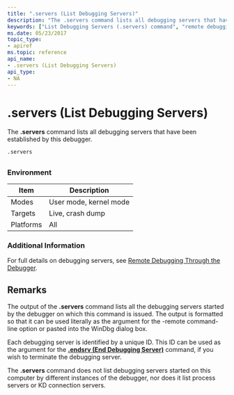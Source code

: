 ```yaml
---
title: ".servers (List Debugging Servers)"
description: "The .servers command lists all debugging servers that have been established by this debugger."
keywords: ["List Debugging Servers (.servers) command", "remote debugging through the debugger, List Debugging Servers (.servers) command", ".servers (List Debugging Servers) Windows Debugging"]
ms.date: 05/23/2017
topic_type:
- apiref
ms.topic: reference
api_name:
- .servers (List Debugging Servers)
api_type:
- NA
---
```


# .servers (List Debugging Servers)


The **.servers** command lists all debugging servers that have been established by this debugger.

```dbgcmd
.servers 
```

## <span id="ddk_meta_list_debugging_servers_dbg"></span><span id="DDK_META_LIST_DEBUGGING_SERVERS_DBG"></span>


### Environment

|  Item  | Description          |
|--------|----------------------|
|Modes   |User mode, kernel mode|
|Targets |Live, crash dump      |
|Platforms|All                  |

 

### Additional Information

For full details on debugging servers, see [Remote Debugging Through the Debugger](../debugger/remote-debugging-through-the-debugger.md).

## Remarks

The output of the **.servers** command lists all the debugging servers started by the debugger on which this command is issued. The output is formatted so that it can be used literally as the argument for the -remote command-line option or pasted into the WinDbg dialog box.

Each debugging server is identified by a unique ID. This ID can be used as the argument for the [**.endsrv (End Debugging Server)**](-endsrv--end-debugging-server-.md) command, if you wish to terminate the debugging server.

The **.servers** command does not list debugging servers started on this computer by different instances of the debugger, nor does it list process servers or KD connection servers.

 

 






